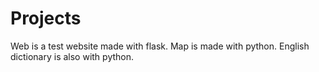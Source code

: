 # Projects
Web is a test website made with flask.
Map is made with python.
English dictionary is also with python.
